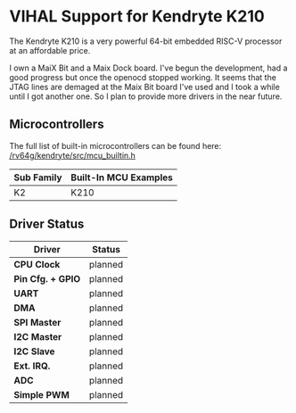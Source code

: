 # VIHAL Support for Kendryte K210

The Kendryte K210 is a very powerful 64-bit embedded RISC-V processor at an affordable price.

I own a MaiX Bit and a Maix Dock board. I've begun the development, had a good progress but
once the openocd stopped working. It seems that the JTAG lines are demaged at the Maix Bit board I've used and I took a while until I got another one.
So I plan to provide more drivers in the near future.

## Microcontrollers

The full list of built-in microcontrollers can be found here:
[/rv64g/kendryte/src/mcu_builtin.h](/rv64g/kendryte/src/mcu_builtin.h)

Sub Family | Built-In MCU Examples
-----------|--------------
K2 | K210

## Driver Status

  Driver              | Status  |
----------------------|---------|
__CPU Clock__         | planned |
__Pin Cfg. + GPIO__   | planned |
__UART__              | planned |
__DMA__               | planned |
__SPI Master__        | planned |
__I2C Master__        | planned |
__I2C Slave__         | planned |
__Ext. IRQ.__         | planned |
__ADC__               | planned |
__Simple PWM__        | planned |
